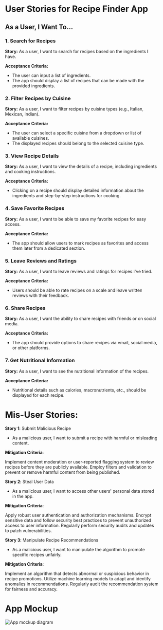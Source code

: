 # User Stories for Recipe Finder App

## As a User, I Want To...

### 1. Search for Recipes
**Story:** As a user, I want to search for recipes based on the ingredients I have.

**Acceptance Criteria:**
- The user can input a list of ingredients.
- The app should display a list of recipes that can be made with the provided ingredients.

### 2. Filter Recipes by Cuisine
**Story:** As a user, I want to filter recipes by cuisine types (e.g., Italian, Mexican, Indian).

**Acceptance Criteria:**
- The user can select a specific cuisine from a dropdown or list of available cuisines.
- The displayed recipes should belong to the selected cuisine type.

### 3. View Recipe Details
**Story:** As a user, I want to view the details of a recipe, including ingredients and cooking instructions.

**Acceptance Criteria:**
- Clicking on a recipe should display detailed information about the ingredients and step-by-step instructions for cooking.

### 4. Save Favorite Recipes
**Story:** As a user, I want to be able to save my favorite recipes for easy access.

**Acceptance Criteria:**
- The app should allow users to mark recipes as favorites and access them later from a dedicated section.

### 5. Leave Reviews and Ratings
**Story:** As a user, I want to leave reviews and ratings for recipes I've tried.

**Acceptance Criteria:**
- Users should be able to rate recipes on a scale and leave written reviews with their feedback.

### 6. Share Recipes
**Story:** As a user, I want the ability to share recipes with friends or on social media.

**Acceptance Criteria:**
- The app should provide options to share recipes via email, social media, or other platforms.

### 7. Get Nutritional Information
**Story:** As a user, I want to see the nutritional information of the recipes.

**Acceptance Criteria:**
- Nutritional details such as calories, macronutrients, etc., should be displayed for each recipe.

# Mis-User Stories:

**Story 1**: Submit Malicious Recipe
- As a malicious user, I want to submit a recipe with harmful or misleading content.

**Mitigation Criteria**:

Implement content moderation or user-reported flagging system to review recipes before they are publicly available.
Employ filters and validation to prevent or remove harmful content from being published.

**Story 2**: Steal User Data
- As a malicious user, I want to access other users' personal data stored in the app.

**Mitigation Criteria**:

Apply robust user authentication and authorization mechanisms.
Encrypt sensitive data and follow security best practices to prevent unauthorized access to user information.
Regularly perform security audits and updates to patch vulnerabilities.

**Story 3**: Manipulate Recipe Recommendations
- As a malicious user, I want to manipulate the algorithm to promote specific recipes unfairly.

**Mitigation Criteria**:

Implement an algorithm that detects abnormal or suspicious behavior in recipe promotions.
Utilize machine learning models to adapt and identify anomalies in recommendations.
Regularly audit the recommendation system for fairness and accuracy.

# App Mockup
![App mockup diagram]((https://unomail-my.sharepoint.com/:i:/g/personal/gevahnzoughe_unomaha_edu/EdKvCqULhS9Gg7YEFEZfeNEBmuV0PLVFYAsTINPhL9caWQ?e=Z34uHG)https://unomail-my.sharepoint.com/:i:/g/personal/gevahnzoughe_unomaha_edu/EdKvCqULhS9Gg7YEFEZfeNEBmuV0PLVFYAsTINPhL9caWQ?e=Z34uHG)
